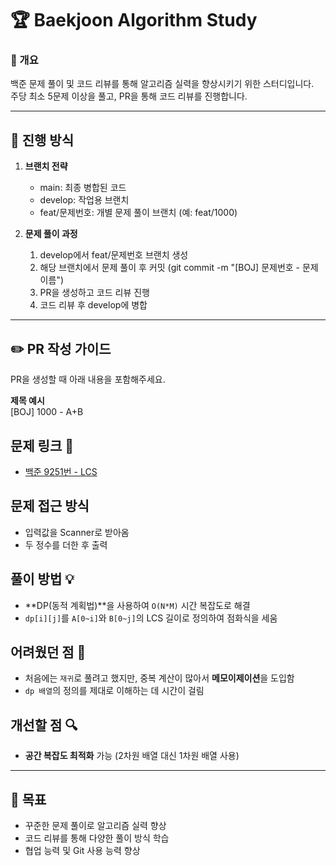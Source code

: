 # 🏆 Baekjoon Algorithm Study

### 🚀 개요
백준 문제 풀이 및 코드 리뷰를 통해 알고리즘 실력을 향상시키기 위한 스터디입니다.  
주당 최소 5문제 이상을 풀고, PR을 통해 코드 리뷰를 진행합니다.

---

## 📌 진행 방식
1. **브랜치 전략**  
   - main: 최종 병합된 코드  
   - develop: 작업용 브랜치  
   - feat/문제번호: 개별 문제 풀이 브랜치 (예: feat/1000)  

2. **문제 풀이 과정**  
   1. develop에서 feat/문제번호 브랜치 생성  
   2. 해당 브랜치에서 문제 풀이 후 커밋 (git commit -m "[BOJ] 문제번호 - 문제 이름")  
   3. PR을 생성하고 코드 리뷰 진행  
   4. 코드 리뷰 후 develop에 병합  

---

## ✏️ PR 작성 가이드
PR을 생성할 때 아래 내용을 포함해주세요.

**제목 예시**  
[BOJ] 1000 - A+B

## 문제 링크 🔗
- [백준 9251번 - LCS](https://www.acmicpc.net/problem/9251)

## 문제 접근 방식
- 입력값을 Scanner로 받아옴
- 두 정수를 더한 후 출력

## 풀이 방법 💡
- **DP(동적 계획법)**을 사용하여 `O(N*M)` 시간 복잡도로 해결
- `dp[i][j]`를 `A[0~i]`와 `B[0~j]`의 LCS 길이로 정의하여 점화식을 세움

## 어려웠던 점 🤔
- 처음에는 `재귀`로 풀려고 했지만, 중복 계산이 많아서 **메모이제이션**을 도입함
- `dp 배열`의 정의를 제대로 이해하는 데 시간이 걸림

## 개선할 점 🔍
- **공간 복잡도 최적화** 가능 (2차원 배열 대신 1차원 배열 사용)

---

## 🎯 목표
- 꾸준한 문제 풀이로 알고리즘 실력 향상
- 코드 리뷰를 통해 다양한 풀이 방식 학습
- 협업 능력 및 Git 사용 능력 향상
